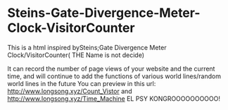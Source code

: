 # Steins-Gate-Divergence-Meter-Clock-VisitorCounter
This is a html inspired bySteins;Gate Divergence Meter Clock/VisitorCounter( THE Name is not decide)

It can record the number of page views of your website and the current time, 
and will continue to add the functions of various world lines/random world lines in the future
You can preview in this url:
http://www.longsong.xyz/Count_Vistor
and
http://www.longsong.xyz/Time_Machine
 EL PSY KONGROOOOOOOOOO!
